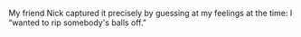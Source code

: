<!-- 
.. title: Empowering Victims
.. slug: empowering-victims
.. date: 2014/03/14 20:16:04
.. tags: draft
.. link: 
.. description: 
.. type: text
-->

My friend Nick captured it precisely by guessing at my feelings at the
time: I “wanted to rip somebody's balls off.”
